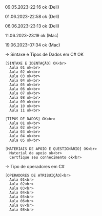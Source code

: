 09.05.2023-22:16 ok (Dell)<br>

01.06.2023-22:58 ok (Dell)<br>

06.06.2023-23:13 ok (Dell)<br>

11.06.2023-23:19 ok (Mac)<br>

19.06.2023-07:34 ok (Mac)<br>

-> Sintaxe e Tipos de Dados em C# OK<br>

    [SINTAXE E IDENTAÇÃO] OK<br>
      Aula 01 ok<br>
      Aula 02 ok<br>
      Aula 03 ok<br>
      Aula 04 ok<br>
      Aula 05 ok<br>
      Aula 06 ok<br>
      Aula 07 ok<br>
      Aula 08 ok<br>
      Aula 09 ok<br>
      Aula 10 ok<br>
      Aula 11 ok<br>

    [TIPOS DE DADOS] OK<br>
      Aula 01 ok<br>
      Aula 02 ok<br>
      Aula 03 ok<br>
      Aula 04 ok<br>
      Aula 05 ok<br>

    [MATERIAIS DE APOIO E QUESTIONÁRIO] OK<br>
      Material de apoio ok<br>
      Certfique seu conhecimento ok<br>

-> Tipo de operadores em C#<br>

    [OPERADORES DE ATRIBUIÇÃO]<br>
      Aula 01<br>
      Aula 02<br>
      Aula 03<br>
      Aula 04<br>
      Aula 05<br>
      Aula 06<br>
      Aula 07<br>
      Aula 08<br>
